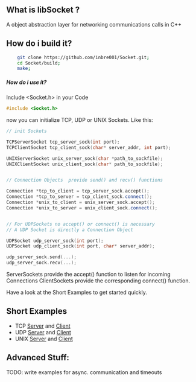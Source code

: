 ## What is libSocket ?
A object abstraction layer for networking communications calls in C++

## How do i build it?
```Bash
    git clone https://github.com/inbre001/Socket.git;
    cd Socket/build;
    make;
```
##### How do i use it? 
Include <Socket.h> in your Code
```C++
#include <Socket.h> 
```
now you can initialize TCP, UDP or UNIX Sockets. Like this:
```C++
// init Sockets

TCPServerSocket tcp_server_sock(int port);
TCPClientSocket tcp_client_sock(char* server_addr, int port);

UNIXServerSocket unix_server_sock(char *path_to_sockfile);
UNIXClientSocket unix_client_sock(char* path_to_sockfile);


// Connection Objects  provide send() and recv() functions 

Connection *tcp_to_client = tcp_server_sock.accept();
Connection *tcp_to_server = tcp_client_sock.connect();
Connection *unix_to_client = unix_server_sock.accept();
Connection *unix_to_server = unix_client_sock.connect();


// For UDPSockets no accept() or connect() is necessary 
// A UDP Socket is directly a Connection Object

UDPSocket udp_server_sock(int port);
UDPSocket udp_client_sock(int port, char* server_addr);

udp_server_sock.send(...);
udp_server_sock.recv(...);

```

ServerSockets provide the accept() function to listen for incoming Connections
ClientSockets provide the corresponding connect() function.

Have a look at the Short Examples to get started quickly.

## Short Examples

*  TCP [Server](examples/TCPEchoServer.cpp) and [Client](examples/TCPEchoClient.cpp)
*  UDP [Server](examples/UDPEchoServer.cpp) and [Client](examples/UDPEchoClient.cpp)
* UNIX [Server](examples/UNIXEchoServer.cpp) and [Client](examples/UNIXEchoClient.cpp)


## Advanced Stuff:
TODO: write examples for async. communication and timeouts



